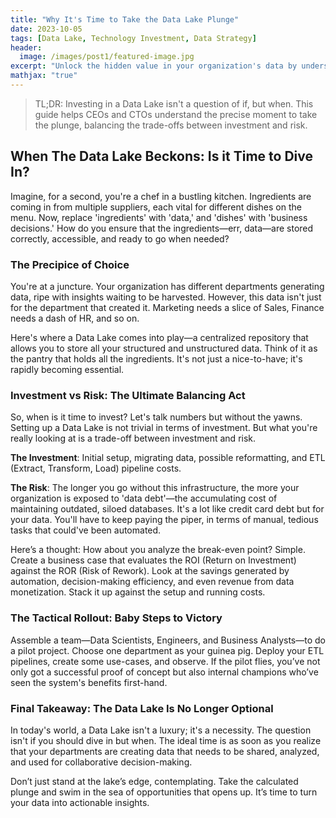 ```yaml
---
title: "Why It's Time to Take the Data Lake Plunge"
date: 2023-10-05
tags: [Data Lake, Technology Investment, Data Strategy]
header:
  image: /images/post1/featured-image.jpg
excerpt: "Unlock the hidden value in your organization's data by understanding when to invest in a Data Lake."
mathjax: "true"
---
```


> TL;DR: Investing in a Data Lake isn't a question of if, but when. This guide helps CEOs and CTOs understand the precise moment to take the plunge, balancing the trade-offs between investment and risk.

## When The Data Lake Beckons: Is it Time to Dive In?

Imagine, for a second, you're a chef in a bustling kitchen. Ingredients are coming in from multiple suppliers, each vital for different dishes on the menu. Now, replace 'ingredients' with 'data,' and 'dishes' with 'business decisions.' How do you ensure that the ingredients—err, data—are stored correctly, accessible, and ready to go when needed?

### The Precipice of Choice

You're at a juncture. Your organization has different departments generating data, ripe with insights waiting to be harvested. However, this data isn't just for the department that created it. Marketing needs a slice of Sales, Finance needs a dash of HR, and so on.

Here's where a Data Lake comes into play—a centralized repository that allows you to store all your structured and unstructured data. Think of it as the pantry that holds all the ingredients. It's not just a nice-to-have; it's rapidly becoming essential.

### Investment vs Risk: The Ultimate Balancing Act

So, when is it time to invest? Let's talk numbers but without the yawns. Setting up a Data Lake is not trivial in terms of investment. But what you're really looking at is a trade-off between investment and risk. 

**The Investment**: Initial setup, migrating data, possible reformatting, and ETL (Extract, Transform, Load) pipeline costs.

**The Risk**: The longer you go without this infrastructure, the more your organization is exposed to 'data debt'—the accumulating cost of maintaining outdated, siloed databases. It's a lot like credit card debt but for your data. You'll have to keep paying the piper, in terms of manual, tedious tasks that could've been automated.

Here’s a thought: How about you analyze the break-even point? Simple. Create a business case that evaluates the ROI (Return on Investment) against the ROR (Risk of Rework). Look at the savings generated by automation, decision-making efficiency, and even revenue from data monetization. Stack it up against the setup and running costs.

### The Tactical Rollout: Baby Steps to Victory

Assemble a team—Data Scientists, Engineers, and Business Analysts—to do a pilot project. Choose one department as your guinea pig. Deploy your ETL pipelines, create some use-cases, and observe. If the pilot flies, you’ve not only got a successful proof of concept but also internal champions who’ve seen the system's benefits first-hand.

### Final Takeaway: The Data Lake Is No Longer Optional

In today's world, a Data Lake isn't a luxury; it's a necessity. The question isn't if you should dive in but when. The ideal time is as soon as you realize that your departments are creating data that needs to be shared, analyzed, and used for collaborative decision-making.

Don’t just stand at the lake’s edge, contemplating. Take the calculated plunge and swim in the sea of opportunities that opens up. It’s time to turn your data into actionable insights.
